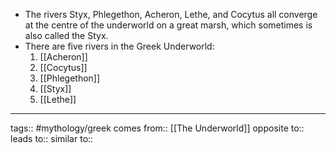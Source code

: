 - The rivers Styx, Phlegethon, Acheron, Lethe, and Cocytus all converge at the centre of the underworld on a great marsh, which sometimes is also called the Styx.
- There are five rivers in the Greek Underworld:
	1. [[Acheron]]
	2. [[Cocytus]]
	3. [[Phlegethon]]
	4. [[Styx]]
	5. [[Lethe]]

***
tags:: #mythology/greek 
comes from:: [[The Underworld]]
opposite to::
leads to::
similar to:: 

